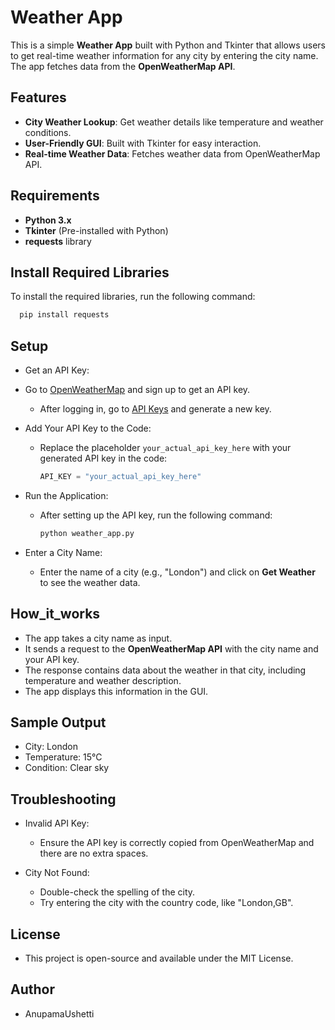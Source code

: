 # Weather App

This is a simple **Weather App** built with Python and Tkinter that allows users to get real-time weather information for any city by entering the city name. The app fetches data from the **OpenWeatherMap API**.

## Features
- **City Weather Lookup**: Get weather details like temperature and weather conditions.
- **User-Friendly GUI**: Built with Tkinter for easy interaction.
- **Real-time Weather Data**: Fetches weather data from OpenWeatherMap API.

## Requirements
- **Python 3.x**
- **Tkinter** (Pre-installed with Python)
- **requests** library

## Install Required Libraries
To install the required libraries, run the following command:
```bash
  pip install requests
```
## Setup
  - Get an API Key:
  - Go to [OpenWeatherMap](https://home.openweathermap.org/users/sign_up) and sign up to get an API key.
     - After logging in, go to [API Keys](https://home.openweathermap.org/api_keys) and generate a new key.

  - Add Your API Key to the Code:
      - Replace the placeholder `your_actual_api_key_here` with your generated API key in the code:
        ```python
        API_KEY = "your_actual_api_key_here"
        ```

  - Run the Application:
      - After setting up the API key, run the following command:
        ```bash
        python weather_app.py
        ```

  - Enter a City Name:
      - Enter the name of a city (e.g., "London") and click on **Get Weather** to see the weather data.

## How_it_works
  - The app takes a city name as input.
  - It sends a request to the **OpenWeatherMap API** with the city name and your API key.
  - The response contains data about the weather in that city, including temperature and weather description.
  - The app displays this information in the GUI.

## Sample Output
  - City: London
  - Temperature: 15°C
  - Condition: Clear sky

## Troubleshooting
  - Invalid API Key:
      - Ensure the API key is correctly copied from OpenWeatherMap and there are no extra spaces.
  
  - City Not Found:
      - Double-check the spelling of the city.
      - Try entering the city with the country code, like "London,GB".

## License
  - This project is open-source and available under the MIT License.

## Author
  - AnupamaUshetti

